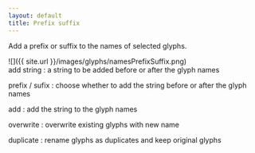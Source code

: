 ```yaml
---
layout: default
title: Prefix suffix
---
```


Add a prefix or suffix to the names of selected glyphs.

<div class='row'>

<div class='col' markdown='1'>
![]({{ site.url }}/images/glyphs/namesPrefixSuffix.png)
</div>

<div class='col' markdown='1'>
add string
: a string to be added before or after the glyph names

prefix / sufix
: choose whether to add the string before or after the glyph names

add
: add the string to the glyph names

overwrite
: overwrite existing glyphs with new name

duplicate
: rename glyphs as duplicates and keep original glyphs
</div>

</div>
